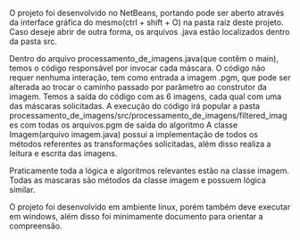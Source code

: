 O projeto foi desenvolvido no NetBeans, portando pode ser aberto através da interface gráfica do mesmo(ctrl + shift + O) na pasta raiz deste projeto. 
Caso deseje abrir de outra forma, os arquivos .java estão localizados dentro da pasta src. 

Dentro do arquivo processamento_de_imagens.java(que contêm o main), temos o código responsável por invocar cada máscara. 
O código não requer nenhuma interação, tem como entrada a imagem .pgm, que pode ser alterada ao trocar o caminho passado por parâmetro ao construtor da imagem.
Temos a saída do código com as 6 imagens, cada qual com uma das máscaras solicitadas.
A execução do código irá popular a pasta processamento_de_imagens/src/processamento_de_imagens/filtered_images com todas os arquivos.pgm de saída do algoritmo A classe Imagem(arquivo imagem.java) possui a implementação de todos os métodos referentes as transformações solicitadas, além disso realiza a leitura e escrita das imagens. 

Praticamente toda a lógica e algoritmos relevantes estão na classe imagem.
Todas as mascaras são métodos da classe imagem e possuem lógica similar.

O projeto foi desenvolvido em ambiente linux, porém também deve executar em windows, além disso foi minimamente documento para orientar a compreensão.
